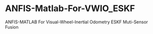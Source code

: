 # ANFIS-Matlab-For-VWIO_ESKF
ANFIS-MATLAB For Visual-Wheel-Inertial Odometry ESKF Muti-Sensor Fusion
